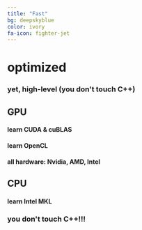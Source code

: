 ```yaml
---
title: "Fast"
bg: deepskyblue
color: ivory
fa-icon: fighter-jet
---
```


# optimized

### yet, high-level (you don't touch C++)

## GPU

#### learn CUDA & cuBLAS
#### learn OpenCL
#### all hardware: Nvidia, AMD, Intel

## CPU

#### learn Intel MKL

### you don't touch C++!!!
